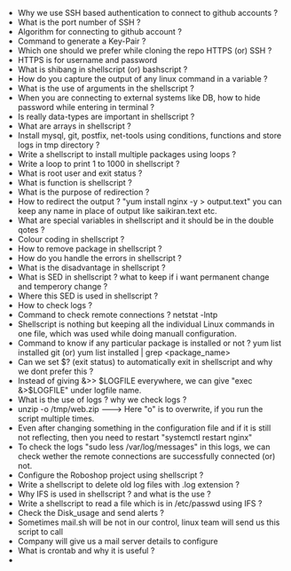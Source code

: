 - Why we use SSH based authentication to connect to github accounts ?
- What is the port number of SSH ?
- Algorithm for connecting to github account ?
- Command to generate a Key-Pair ?
- Which one should we prefer while cloning the repo HTTPS (or) SSH ?
- HTTPS is for username and password
- What is shibang in shellscript (or) bashscript ?
- How do you capture the output of any linux command in a variable ?
- What is the use of arguments in the shellscript ?
- When you are connecting to external systems like DB, how to hide password while entering
  in terminal ?
- Is really data-types are important in shellscript ?
- What are arrays in shellscript ?
- Install mysql, git, postfix, net-tools using conditions, functions and store logs in
  tmp directory ?
- Write a shellscript to install multiple packages using loops ?
- Write a loop to print 1 to 1000 in shellscript ?
- What is root user and exit status ?
- What is function is shellscript ?
- What is the purpose of redirection ?
- How to redirect the output ? "yum install nginx -y > output.text" you can keep any name in
  place of output like saikiran.text etc.
- What are special variables in shellscript and it should be in the double qotes ?
- Colour coding in shellscript ?
- How to remove package in shellscript ?
- How do you handle the errors in shellscript ?
- What is the disadvantage in shellscript ?
- What is SED in shellscript ? what to keep if i want permanent change and temperory change ?
- Where this SED is used in shellscript ?
- How to check logs ?
- Command to check remote connections ? netstat -lntp
- Shellscript is nothing but keeping all the individual Linux commands in one file, which was used
  while doing manuall configuration.
- Command to know if any particular package is installed or not ? yum list installed git (or) 
  yum list installed | grep <package_name>
- Can we set $? (exit status) to automatically exit in shellscript and why we dont prefer this ?
- Instead of giving &>> $LOGFILE everywhere, we can give "exec &>$LOGFILE" under logfile name.
- What is the use of logs ? why we check logs ?
- unzip -o /tmp/web.zip ---> Here "o" is to overwrite, if you run the script multiple times.
- Even after changing something in the configuration file and if it is still not reflecting,
  then you need to restart "systemctl restart nginx"
- To check the logs "sudo less /var/log/messages" in this logs, we can check wether the remote
  connections are successfully connected (or) not.
- Configure the Roboshop project using shellscript ?
- Write a shellscript to delete old log files with .log extension ?
- Why IFS is used in shellscript ? and what is the use ?
- Write a shellscript to read a file which is in /etc/passwd using IFS ?
- Check the Disk_usage and send alerts ?
- Sometimes mail.sh will be not in our control, linux team will send us this script to call
- Company will give us a mail server details to configure
- What is crontab and why it is useful ?
- 
